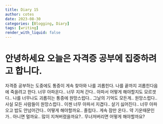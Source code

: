 ```yaml
---
title: Diary 15
author: cotes
date: 2023-08-30
categories: [Blogging, Diary]
tags: [writing]
render_with_liquid: false
---
```


# 안녕하세요 오늘은 자격증 공부에 집중하려고 합니다.

자격증 공부하는 도중에도 통증이 게속 찾아와 나를 괴롭힌다. 나를 끝까지 괴롭힌다음에 죽을려고 한다.
너무 아파온다.. 너무 지쳐 간다.. 아파서 어떻게 해야할지도 모르겟다..
나를 너무나도 괴롭히는 통증에 원망스럽다.. 그날의 기억도 모든게.. 원망스럽다..
사실 모든 사람들이 원망스럽다.. 이젠 너무 아파서 지겹다.. 살기 싫어진다.. 
너무 아파오고 밥도 안넘어간다.. 어떻게 해야할까요..
졸립다.. 게속 잠만 온다.. 약 기운때문인가.. 아니면 멀까요..
많이 지쳐버렸을까요?.. 무너저버리면 어떻게 해야할까요?
